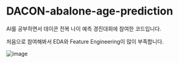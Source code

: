 # DACON-abalone-age-prediction

AI를 공부하면서 데이콘 전복 나이 예측 경진대회에 참여한 코드입니다.

처음으로 참여해봐서 EDA와 Feature Engineering이 많이 부족합니다.


![image](https://user-images.githubusercontent.com/62497897/162689565-f5e76c33-66b7-4b4e-8e5b-5469de32ddeb.png)
